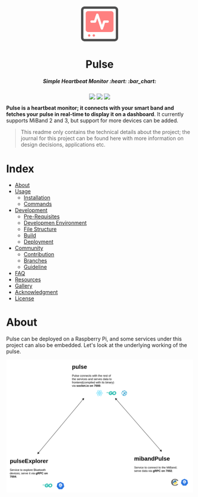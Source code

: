 <p align="center">
<img src="https://raw.githubusercontent.com/ramantehlan/pulse/master/resources/icons/logo.png?token=AG5RGAHB4UGKJMSKJ6TSAO26YEBQW" width="100">
</p>

<h1 align="center">Pulse</h1>
<h5 align="center"> Simple Heartbeat Monitor :heart: :bar_chart:</h5>

<p align="center">
 <a>
    <img src="https://goreportcard.com/badge/github.com/ramantehlan/pulse" align="center">
 </a>
 <a>
    <img src="https://img.shields.io/badge/godoc-reference-green" align="center">
 </a>
 <a>
    <img src="https://img.shields.io/badge/license-MIT-blue" align="center">
 </a>
  
</p>
  

**Pulse is a heartbeat monitor; it connects with your smart band and fetches your pulse in real-time to display it on a dashboard**. It currently supports MiBand 2 and 3, but support for more devices can be added.

>  This readme only contains the technical details about the project; the journal for this project can be found here with more information on design decisions, applications etc. 


# Index

- [About](#about)
- [Usage](#usage)
  - [Installation](#installation)
  - [Commands](#commands)
- [Development](#development)
  - [Pre-Requisites](#pre-requisites)
  - [Developmen Environment](#development-environment)
  - [File Structure](#file-structure)
  - [Build](#build)  
  - [Deployment](#deployment)  
- [Community](#community)
  - [Contribution](#contribution)
  - [Branches](#branches)
  - [Guideline](guideline)  
- [FAQ](#faq)
- [Resources](#resources)
- [Gallery](#gallery)
- [Acknowledgment](#acknowledgment)
- [License](#license)

# About

Pulse can be deployed on a Raspberry Pi, and some services under this project can also be embedded. Let's look at the underlying working of the pulse.

<p align="center">
<img src="./resources/pulse.png" width="800" >
</p>

